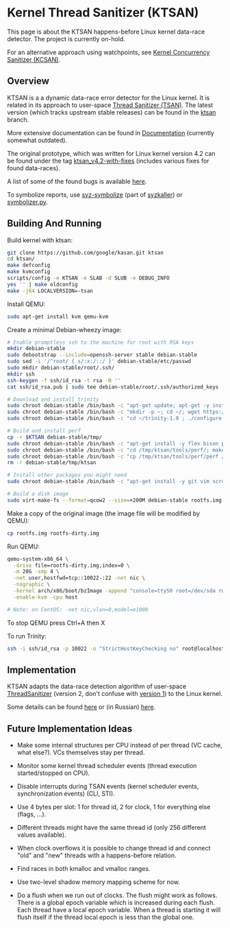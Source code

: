 Kernel Thread Sanitizer (KTSAN)
===============================

This page is about the KTSAN happens-before Linux kernel data-race detector. The project is currently on-hold.

For an alternative approach using watchpoints, see [Kernel Concurrency Sanitizer (KCSAN)](/KCSAN.md).

## Overview

KTSAN is a a dynamic data-race error detector for the Linux kernel. It is related in its approach to user-space [Thread Sanitizer (TSAN)](https://clang.llvm.org/docs/ThreadSanitizer.html). The latest version (which tracks upstream stable releases) can be found in the [ktsan](https://github.com/google/kasan/tree/ktsan) branch.

More extensive documentation can be found in [Documentation](https://github.com/google/kasan/blob/ktsan/Documentation/ktsan.txt) (currently somewhat outdated).

The original prototype, which was written for Linux kernel version 4.2 can be found under the tag [ktsan_v4.2-with-fixes](https://github.com/google/kasan/releases/tag/ktsan_v4.2-with-fixes) (includes various fixes for found data-races).

A list of some of the found bugs is available [here](/KTSAN/FOUND_BUGS.md).

To symbolize reports, use [syz-symbolize](https://github.com/google/syzkaller/blob/master/tools/syz-symbolize/symbolize.go) (part of [syzkaller](https://github.com/google/syzkaller)) or [symbolizer.py](/tools/symbolizer.py).

## Building And Running

Build kernel with ktsan:
``` bash
git clone https://github.com/google/kasan.git ktsan
cd ktsan/
make defconfig
make kvmconfig
scripts/config -e KTSAN -e SLAB -d SLUB -e DEBUG_INFO
yes '' | make oldconfig
make -j64 LOCALVERSION=-tsan
```

Install QEMU:
``` bash
sudo apt-get install kvm qemu-kvm
```

Create a minimal Debian-wheezy image:
``` bash
# Enable promptless ssh to the machine for root with RSA keys
mkdir debian-stable
sudo debootstrap --include=openssh-server stable debian-stable
sudo sed -i '/^root/ { s/:x:/::/ }' debian-stable/etc/passwd
sudo mkdir debian-stable/root/.ssh/
mkdir ssh
ssh-keygen -f ssh/id_rsa -t rsa -N ''
cat ssh/id_rsa.pub | sudo tee debian-stable/root/.ssh/authorized_keys

# Download and install trinity
sudo chroot debian-stable /bin/bash -c "apt-get update; apt-get -y install curl tar gcc make sysbench time"
sudo chroot debian-stable /bin/bash -c "mkdir -p ~; cd ~/; wget https://github.com/kernelslacker/trinity/archive/v1.9.tar.gz -O trinity-1.9.tar.gz; tar -xf trinity-1.9.tar.gz"
sudo chroot debian-stable /bin/bash -c "cd ~/trinity-1.9 ; ./configure ; make -j16 ; make install"

# Build and install perf
cp -r $KTSAN debian-stable/tmp/
sudo chroot debian-stable /bin/bash -c "apt-get install -y flex bison python-dev libelf-dev libunwind7-dev libaudit-dev libslang2-dev libperl-dev binutils-dev liblzma-dev libnuma-dev"
sudo chroot debian-stable /bin/bash -c "cd /tmp/ktsan/tools/perf/; make"
sudo chroot debian-stable /bin/bash -c "cp /tmp/ktsan/tools/perf/perf /usr/bin/"
rm -r debian-stable/tmp/ktsan

# Install other packages you might need
sudo chroot debian-stable /bin/bash -c "apt-get install -y git vim screen usbutils"

# Build a disk image 
sudo virt-make-fs --format=qcow2 --size=+200M debian-stable rootfs.img
```

Make a copy of the original image (the image file will be modified by QEMU):
``` bash
cp rootfs.img rootfs-dirty.img
```

Run QEMU:
``` bash
qemu-system-x86_64 \
  -drive file=rootfs-dirty.img,index=0 \
  -m 20G -smp 4 \
  -net user,hostfwd=tcp::10022-:22 -net nic \
  -nographic \
  -kernel arch/x86/boot/bzImage -append "console=ttyS0 root=/dev/sda rw debug earlyprintk=serial slub_debug=QUZ"\
  -enable-kvm -cpu host

# Note: on CentOS: -net nic,vlan=0,model=e1000
```

To stop QEMU press Ctrl+A then X

To run Trinity:
``` bash
ssh -i ssh/id_rsa -p 10022 -o "StrictHostKeyChecking no" root@localhost "trinity --dangerous -q -m -C 16"
```

## Implementation

KTSAN adapts the data-race detection algorithm of user-space [ThreadSanitizer](https://github.com/google/sanitizers/wiki/ThreadSanitizerAlgorithm) (version 2, don't confuse with [version 1](https://static.googleusercontent.com/media/research.google.com/en//pubs/archive/35604.pdf)) to the Linux kernel.

Some details can be found [here](https://docs.google.com/presentation/d/1OsihHNut6E26ACTnT-GplQrdJuByRPNqUmN0HkqurIM/edit?usp=sharing) or (in Russian) [here](http://w27001.vdi.mipt.ru/wp/wp-content/uploads/2017/03/%D0%9A%D0%9E%D0%9D%D0%9E%D0%92%D0%90%D0%9B%D0%9E%D0%92-%D0%90%D0%9D%D0%94%D0%A0%D0%95%D0%99.-%D0%90%D0%92%D0%A2%D0%9E%D0%9C%D0%90%D0%A2%D0%98%D0%A7%D0%95%D0%A1%D0%9A%D0%98%D0%99-%D0%9F%D0%9E%D0%98%D0%A1%D0%9A-%D0%A1%D0%9E%D0%A1%D0%A2%D0%9E%D0%AF%D0%9D%D0%98%D0%99-%D0%93%D0%9E%D0%9D%D0%9E%D0%9A-%D0%92-%D0%AF%D0%94%D0%A0%D0%95-%D0%9E%D0%A1-LINUX.pdf).

## Future Implementation Ideas

* Make some internal structures per CPU instead of per thread (VC cache, what else?). VCs themselves stay per thread.

* Monitor some kernel thread scheduler events (thread execution started/stopped on CPU).

* Disable interrupts during TSAN events (kernel scheduler events, synchronization events) (CLI, STI).

* Use 4 bytes per slot: 1 for thread id, 2 for clock, 1 for everything else (flags, ...).

* Different threads might have the same thread id (only 256 different values available).

* When clock overflows it is possible to change thread id and connect "old" and "new" threads with a happens-before relation.

* Find races in both kmalloc and vmalloc ranges.

* Use two-level shadow memory mapping scheme for now.

* Do a flush when we run out of clocks. The flush might work as follows. There is a global epoch variable which is increased during each flush. Each thread have a local epoch variable. When a thread is starting it will flush itself if the thread local epoch is less than the global one.
